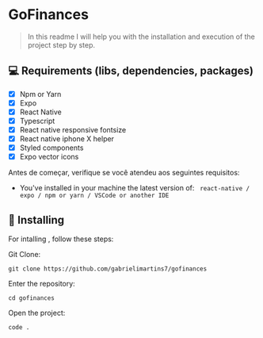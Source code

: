 # GoFinances

> In this readme I will help you with the installation and execution of the project step by step.

## 💻 Requirements (libs, dependencies, packages)

- [x] Npm or Yarn
- [x] Expo
- [x] React Native
- [x] Typescript
- [x] React native responsive fontsize
- [x] React native iphone X helper
- [x] Styled components
- [x] Expo vector icons

Antes de começar, verifique se você atendeu aos seguintes requisitos:

- You've installed in your machine the latest version of:
  ` react-native / expo / npm or yarn / VSCode or another IDE`

## 🚀 Installing

For intalling , follow these steps:

Git Clone:

```
git clone https://github.com/gabrielimartins7/gofinances
```

Enter the repository:

```
cd gofinances
```

Open the project:

```
code .
```

